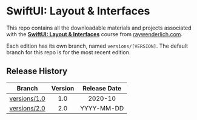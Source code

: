 # SwiftUI: Layout & Interfaces

This repo contains all the downloadable materials and projects associated with the **[SwiftUI: Layout & Interfaces](https://www.raywenderlich.com/library)** course from [raywenderlich.com](https://www.raywenderlich.com).

Each edition has its own branch, named `versions/[VERSION]`. The default branch for this repo is for the most recent edition.

## Release History

| Branch                                                                            | Version | Release Date |
| --------------------------------------------------------------------------------- |:-------:|:------------:|
| [versions/1.0](https://github.com/raywenderlich/video-sli-materials/tree/versions/1.0) | 1.0     | 2020-10   |
| [versions/2.0](https://github.com/raywenderlich/video-sli-materials/tree/versions/2.0) | 2.0     | YYYY-MM-DD   |